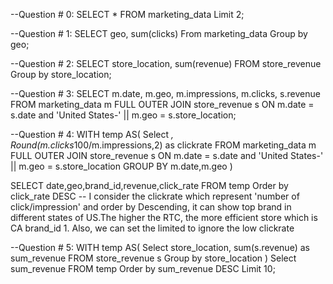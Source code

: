 
--Question # 0:
SELECT * FROM marketing_data Limit 2;​

--Question # 1:
SELECT geo, sum(clicks)
From marketing_data
Group by geo;

--Question # 2:
SELECT store_location, sum(revenue)
FROM store_revenue 
Group by store_location;

--Question # 3:
SELECT m.date,  m.geo, m.impressions, m.clicks, s.revenue
FROM marketing_data m  FULL OUTER JOIN store_revenue s  ON m.date = s.date and 'United States-' || m.geo = s.store_location;

--Question # 4:
WITH temp AS(
    Select *, Round(m.clicks*100/m.impressions,2) as clickrate
    FROM marketing_data m FULL OUTER JOIN store_revenue s ON m.date = s.date and 'United States-' || m.geo = s.store_location
    GROUP BY m.date,m.geo
)

SELECT date,geo,brand_id,revenue,click_rate
FROM temp
Order by click_rate DESC
-- I consider the clickrate which represent 'number of click/impression' and order by Descending, it can show top brand in different states of US.The higher the RTC, the more efficient store which is CA brand_id 1. Also, we can set the limited to ignore the low clickrate

--Question # 5:
WITH temp AS(
    Select store_location, sum(s.revenue) as sum_revenue
    FROM store_revenue s 
    Group by store_location
)
Select sum_revenue
FROM temp
Order by sum_revenue DESC
Limit 10;
